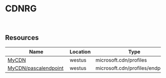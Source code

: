 # CDNRG 
 
## Resources


| Name | Location | Type |
| --- | --- | --- |
| [MyCDN](MyCDN--996486453.md)  | westus  | microsoft.cdn/profiles  |
| [MyCDN/pascalendpoint](MyCDN/pascalendpoint--968958809.md)  | westus  | microsoft.cdn/profiles/endpoints  |
